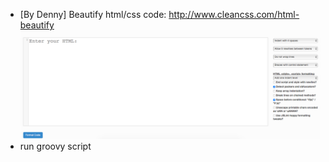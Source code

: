 * [By Denny] Beautify html/css code: http://www.cleancss.com/html-beautify
![](./images/html-beautify.png)
* run groovy script
